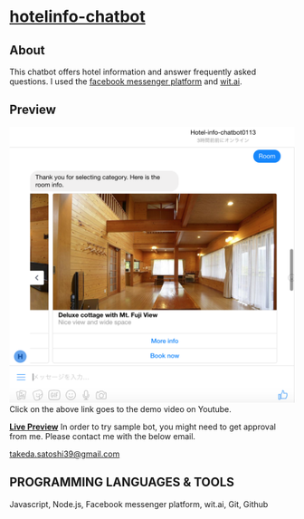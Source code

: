 # [hotelinfo-chatbot](http://m.me/1064445920364706)

## About

This chatbot offers hotel information and answer frequently asked questions. I used the [facebook messenger platform](https://messenger.fb.com/) and [wit.ai](https://wit.ai/).




## Preview

[![Demo video on Youtube](sample.jpg)](https://youtu.be/ORwCbk6wgos)
Click on the above link goes to the demo video on Youtube.

**[Live Preview](http://m.me/1064445920364706)**
In order to try sample bot, you might need to get approval from me. Please contact me with the below email.

takeda.satoshi39@gmail.com



## PROGRAMMING LANGUAGES & TOOLS

Javascript, Node.js, Facebook messenger platform, wit.ai, Git, Github